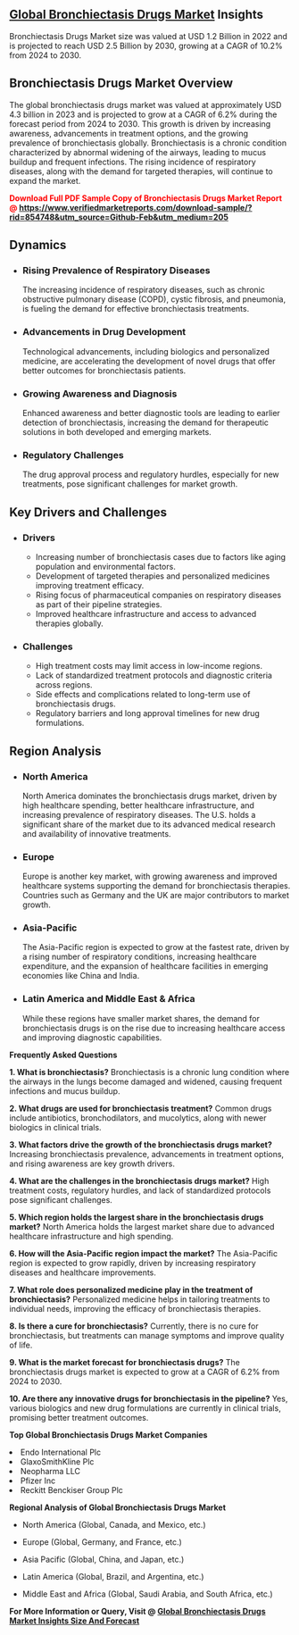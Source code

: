 <h2><a href="https://www.verifiedmarketreports.com/download-sample/?rid=854748&amp;utm_source=Github&amp;utm_medium=205" target="_blank">Global Bronchiectasis Drugs Market</a> Insights</h2><p>Bronchiectasis Drugs Market size was valued at USD 1.2 Billion in 2022 and is projected to reach USD 2.5 Billion by 2030, growing at a CAGR of 10.2% from 2024 to 2030.</p><p> <h2>Bronchiectasis Drugs Market Overview</h2> <p>The global bronchiectasis drugs market was valued at approximately USD 4.3 billion in 2023 and is projected to grow at a CAGR of 6.2% during the forecast period from 2024 to 2030. This growth is driven by increasing awareness, advancements in treatment options, and the growing prevalence of bronchiectasis globally. Bronchiectasis is a chronic condition characterized by abnormal widening of the airways, leading to mucus buildup and frequent infections. The rising incidence of respiratory diseases, along with the demand for targeted therapies, will continue to expand the market.</p> <p><strong><p><span class=""><span style="color: #ff0000;"><strong>Download Full PDF Sample Copy of Bronchiectasis Drugs Market Report</strong> @ </span><a href="https://www.verifiedmarketreports.com/download-sample/?rid=854748&amp;utm_source=Github-Feb&amp;utm_medium=205" target="_blank">https://www.verifiedmarketreports.com/download-sample/?rid=854748&amp;utm_source=Github-Feb&amp;utm_medium=205</a></span></p></strong></p> <h2>Dynamics</h2> <ul> <li><h3>Rising Prevalence of Respiratory Diseases</h3> The increasing incidence of respiratory diseases, such as chronic obstructive pulmonary disease (COPD), cystic fibrosis, and pneumonia, is fueling the demand for effective bronchiectasis treatments.</li> <li><h3>Advancements in Drug Development</h3> Technological advancements, including biologics and personalized medicine, are accelerating the development of novel drugs that offer better outcomes for bronchiectasis patients.</li> <li><h3>Growing Awareness and Diagnosis</h3> Enhanced awareness and better diagnostic tools are leading to earlier detection of bronchiectasis, increasing the demand for therapeutic solutions in both developed and emerging markets.</li> <li><h3>Regulatory Challenges</h3> The drug approval process and regulatory hurdles, especially for new treatments, pose significant challenges for market growth.</li> </ul> <h2>Key Drivers and Challenges</h2> <ul> <li><h3>Drivers</h3> <ul> <li>Increasing number of bronchiectasis cases due to factors like aging population and environmental factors.</li> <li>Development of targeted therapies and personalized medicines improving treatment efficacy.</li> <li>Rising focus of pharmaceutical companies on respiratory diseases as part of their pipeline strategies.</li> <li>Improved healthcare infrastructure and access to advanced therapies globally.</li> </ul> </li> <li><h3>Challenges</h3> <ul> <li>High treatment costs may limit access in low-income regions.</li> <li>Lack of standardized treatment protocols and diagnostic criteria across regions.</li> <li>Side effects and complications related to long-term use of bronchiectasis drugs.</li> <li>Regulatory barriers and long approval timelines for new drug formulations.</li> </ul> </li> </ul> <h2>Region Analysis</h2> <ul> <li><h3>North America</h3> North America dominates the bronchiectasis drugs market, driven by high healthcare spending, better healthcare infrastructure, and increasing prevalence of respiratory diseases. The U.S. holds a significant share of the market due to its advanced medical research and availability of innovative treatments.</li> <li><h3>Europe</h3> Europe is another key market, with growing awareness and improved healthcare systems supporting the demand for bronchiectasis therapies. Countries such as Germany and the UK are major contributors to market growth.</li> <li><h3>Asia-Pacific</h3> The Asia-Pacific region is expected to grow at the fastest rate, driven by a rising number of respiratory conditions, increasing healthcare expenditure, and the expansion of healthcare facilities in emerging economies like China and India.</li> <li><h3>Latin America and Middle East & Africa</h3> While these regions have smaller market shares, the demand for bronchiectasis drugs is on the rise due to increasing healthcare access and improving diagnostic capabilities.</li> </ul> <p><strong>Frequently Asked Questions</strong></p> <p><strong>1. What is bronchiectasis?</strong> Bronchiectasis is a chronic lung condition where the airways in the lungs become damaged and widened, causing frequent infections and mucus buildup.</p> <p><strong>2. What drugs are used for bronchiectasis treatment?</strong> Common drugs include antibiotics, bronchodilators, and mucolytics, along with newer biologics in clinical trials.</p> <p><strong>3. What factors drive the growth of the bronchiectasis drugs market?</strong> Increasing bronchiectasis prevalence, advancements in treatment options, and rising awareness are key growth drivers.</p> <p><strong>4. What are the challenges in the bronchiectasis drugs market?</strong> High treatment costs, regulatory hurdles, and lack of standardized protocols pose significant challenges.</p> <p><strong>5. Which region holds the largest share in the bronchiectasis drugs market?</strong> North America holds the largest market share due to advanced healthcare infrastructure and high spending.</p> <p><strong>6. How will the Asia-Pacific region impact the market?</strong> The Asia-Pacific region is expected to grow rapidly, driven by increasing respiratory diseases and healthcare improvements.</p> <p><strong>7. What role does personalized medicine play in the treatment of bronchiectasis?</strong> Personalized medicine helps in tailoring treatments to individual needs, improving the efficacy of bronchiectasis therapies.</p> <p><strong>8. Is there a cure for bronchiectasis?</strong> Currently, there is no cure for bronchiectasis, but treatments can manage symptoms and improve quality of life.</p> <p><strong>9. What is the market forecast for bronchiectasis drugs?</strong> The bronchiectasis drugs market is expected to grow at a CAGR of 6.2% from 2024 to 2030.</p> <p><strong>10. Are there any innovative drugs for bronchiectasis in the pipeline?</strong> Yes, various biologics and new drug formulations are currently in clinical trials, promising better treatment outcomes.</p> </p><p><strong>Top Global Bronchiectasis Drugs Market Companies</strong></p><div data-test-id=""><p><li>Endo International Plc</li><li> GlaxoSmithKline Plc</li><li> Neopharma LLC</li><li> Pfizer Inc</li><li> Reckitt Benckiser Group Plc</li></p><div><strong>Regional Analysis of&nbsp;Global Bronchiectasis Drugs Market</strong></div><ul><li dir="ltr"><p dir="ltr">North America&nbsp;(Global, Canada, and Mexico, etc.)</p></li><li dir="ltr"><p dir="ltr">Europe (Global, Germany, and France, etc.)</p></li><li dir="ltr"><p dir="ltr">Asia Pacific&nbsp;(Global, China, and Japan, etc.)</p></li><li dir="ltr"><p dir="ltr">Latin America&nbsp;(Global, Brazil, and Argentina, etc.)</p></li><li dir="ltr">Middle East and Africa&nbsp;(Global, Saudi Arabia, and South Africa, etc.)</li></ul><p><strong>For More Information or Query, Visit @&nbsp;</strong><strong><a href="https://www.verifiedmarketreports.com/product/bronchiectasis-drugs-market/?utm_source=Github&amp;utm_medium=205" target="_blank">Global Bronchiectasis Drugs Market Insights Size And Forecast</a></strong></p></div>
